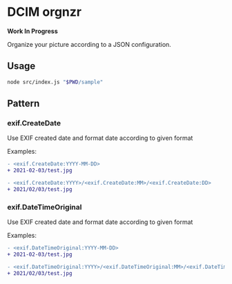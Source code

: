 # DCIM orgnzr

**Work In Progress**

Organize your picture according to a JSON configuration.

## Usage

```sh
node src/index.js "$PWD/sample"
```

## Pattern

<!-- BEGIN: rules generated -->
### exif.CreateDate

Use EXIF created date and format date according to given format

Examples:

```diff
- <exif.CreateDate:YYYY-MM-DD>
+ 2021-02-03/test.jpg
```
```diff
- <exif.CreateDate:YYYY>/<exif.CreateDate:MM>/<exif.CreateDate:DD>
+ 2021/02/03/test.jpg
```

### exif.DateTimeOriginal

Use EXIF created date and format date according to given format

Examples:

```diff
- <exif.DateTimeOriginal:YYYY-MM-DD>
+ 2021-02-03/test.jpg
```
```diff
- <exif.DateTimeOriginal:YYYY>/<exif.DateTimeOriginal:MM>/<exif.DateTimeOriginal:DD>
+ 2021/02/03/test.jpg
```

<!-- END -->
